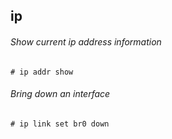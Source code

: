 ## ip

###### Show current ip address information
  `# ip addr show`

###### Bring down an interface
  `# ip link set br0 down`
